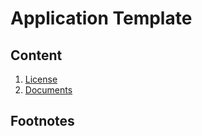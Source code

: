 # Application Template
##

## Content
1. [License](License.md)
2. [Documents](docs/readme.md)

## Footnotes